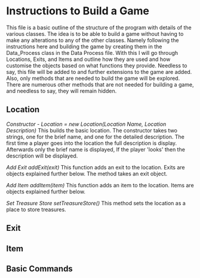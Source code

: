 # Instructions to Build a Game #

This file is a basic outline of the structure of the program with details of the various classes. The idea is to be able to build a game
without having to make any alterations to any of the other classes. Namely following the instructions here and building the game by creating
them in the Data_Process class in the Data Process file. With this I will go through Locations, Exits, and Items and outline how they are 
used and how customise the objects based on what functions they provide. Needless to say, this file will be added to and further extensions
to the game are added. Also, only methods that are needed to build the game will be explored. There are numerous other methods that are not needed
for building a game, and needless to say, they will remain hidden.

## Location ##

*Constructor - Location <name> = new Location(Location Name, Location Description)*
	This builds the basic location. The constructor takes two strings, one for the brief name, and one for the detailed description. The first
time a player goes into the location the full description is display. Afterwards only the brief name is displayed, If the player 'looks' then the
description will be displayed.

*Add Exit addExit(exit)*
	This function adds an exit to the location. Exits are objects explained further below. The method takes an exit object.

*Add Item addItem(item)*
	This function adds an item to the location. Items are objects explained further below.

*Set Treasure Store setTreasureStore()*
	This method sets the location as a place to store treasures.

## Exit ##

## Item ##

## Basic Commands ##
